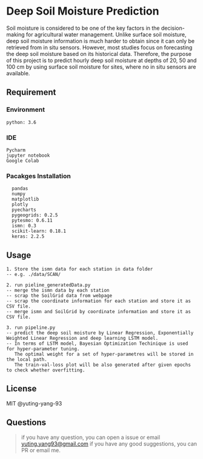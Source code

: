 # Deep Soil Moisture Prediction
Soil moisture is considered to be one of the key factors in the decision-making for
agricultural water management. Unlike surface soil moisture, deep soil moisture
information is much harder to obtain since it can only be retrieved from in situ
sensors. However, most studies focus on forecasting the deep soil moisture based
on its historical data. Therefore, the purpose of this project is to predict hourly
deep soil moisture at depths of 20, 50 and 100 cm by using surface soil moisture
for sites, where no in situ sensors are available. 

## Requirement
### Environment
```
python: 3.6
```
### IDE
```
Pycharm
jupyter notebook
Google Colab
```

### Pacakges Installation
```
  pandas
  numpy
  matplotlib
  plotly
  pyecharts
  pygeogrids: 0.2.5
  pytesmo: 0.6.11
  ismn: 0.3
  scikit-learn: 0.18.1
  keras: 2.2.5
```

## Usage
```
1. Store the ismn data for each station in data folder
-- e.g. ./data/SCAN/

2. run pieline_generatedData.py
-- merge the ismn data by each station 
-- scrap the SoilGrid data from webpage
-- scrap the coordinate information for each station and store it as CSV file.
-- merge ismn and SoilGrid by coordinate information and store it as CSV file.

3. run pipeline.py
-- predict the deep soil moisture by Linear Regression, Exponentially Weighted Linear Regression and deep learning LSTM model.
-- In terms of LSTM model, Bayesian Optimization Techinique is used for hyper-parameter tuning. 
   The optimal weight for a set of hyper-parametres will be stored in the local path.
   The train-val-loss plot will be also generated after given epochs to check whether overfitting.
```
## License
MIT @yuting-yang-93

## Questions
> if you have any question, you can open a issue or email yuting.yang93@gmail.com
> if you have any good suggestions, you can PR or email me.
